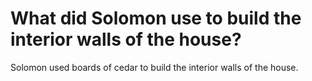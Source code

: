 # What did Solomon use to build the interior walls of the house?

Solomon used boards of cedar to build the interior walls of the house.
